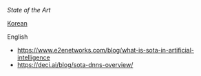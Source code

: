 
*State of the Art*

[Korean](https://m.blog.naver.com/dnjswns2280/222028982187)

English

- https://www.e2enetworks.com/blog/what-is-sota-in-artificial-intelligence
- https://deci.ai/blog/sota-dnns-overview/


